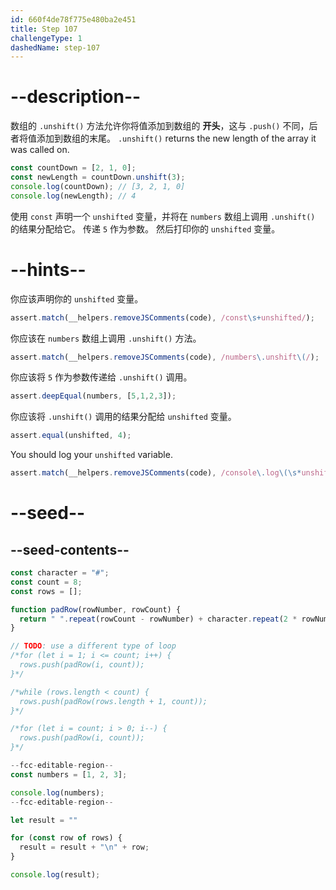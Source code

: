 ```yaml
---
id: 660f4de78f775e480ba2e451
title: Step 107
challengeType: 1
dashedName: step-107
---
```


# --description--

数组的 `.unshift()` 方法允许你将值添加到数组的 **开头**，这与 `.push()` 不同，后者将值添加到数组的末尾。 `.unshift()` returns the new length of the array it was called on.

```js
const countDown = [2, 1, 0];
const newLength = countDown.unshift(3);
console.log(countDown); // [3, 2, 1, 0]
console.log(newLength); // 4
```

使用 `const` 声明一个 `unshifted` 变量，并将在 `numbers` 数组上调用 `.unshift()` 的结果分配给它。 传递 `5` 作为参数。 然后打印你的 `unshifted` 变量。

# --hints--

你应该声明你的 `unshifted` 变量。

```js
assert.match(__helpers.removeJSComments(code), /const\s+unshifted/);
```

你应该在 `numbers` 数组上调用 `.unshift()` 方法。

```js
assert.match(__helpers.removeJSComments(code), /numbers\.unshift\(/);
```

你应该将 `5` 作为参数传递给 `.unshift()` 调用。

```js
assert.deepEqual(numbers, [5,1,2,3]);
```

你应该将 `.unshift()` 调用的结果分配给 `unshifted` 变量。

```js
assert.equal(unshifted, 4);
```

You should log your `unshifted` variable.

```js
assert.match(__helpers.removeJSComments(code), /console\.log\(\s*unshifted\s*\);?/);
```

# --seed--

## --seed-contents--

```js
const character = "#";
const count = 8;
const rows = [];

function padRow(rowNumber, rowCount) {
  return " ".repeat(rowCount - rowNumber) + character.repeat(2 * rowNumber - 1) + " ".repeat(rowCount - rowNumber);
}

// TODO: use a different type of loop
/*for (let i = 1; i <= count; i++) {
  rows.push(padRow(i, count));
}*/

/*while (rows.length < count) {
  rows.push(padRow(rows.length + 1, count));
}*/

/*for (let i = count; i > 0; i--) {
  rows.push(padRow(i, count));
}*/

--fcc-editable-region--
const numbers = [1, 2, 3];

console.log(numbers);
--fcc-editable-region--

let result = ""

for (const row of rows) {
  result = result + "\n" + row;
}

console.log(result);
```
